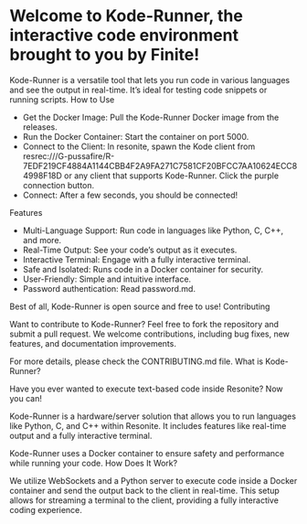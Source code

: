 # Welcome to Kode-Runner, the interactive code environment brought to you by Finite!

Kode-Runner is a versatile tool that lets you run code in various languages and see the output in real-time. It’s ideal for testing code snippets or running scripts.
How to Use

- Get the Docker Image: Pull the Kode-Runner Docker image from the releases.
- Run the Docker Container: Start the container on port 5000.
- Connect to the Client: In resonite, spawn the Kode client from resrec:///G-pussafire/R-7EDF219CF4884A1144CBB4F2A9FA271C7581CF20BFCC7AA10624ECC84998F18D or any client that supports Kode-Runner. Click the purple connection button.
- Connect: After a few seconds, you should be connected!

Features

- Multi-Language Support: Run code in languages like Python, C, C++, and more.
- Real-Time Output: See your code’s output as it executes.
- Interactive Terminal: Engage with a fully interactive terminal.
- Safe and Isolated: Runs code in a Docker container for security.
- User-Friendly: Simple and intuitive interface.
- Password authentication: Read password.md.

Best of all, Kode-Runner is open source and free to use!
Contributing

Want to contribute to Kode-Runner? Feel free to fork the repository and submit a pull request. We welcome contributions, including bug fixes, new features, and documentation improvements.

For more details, please check the CONTRIBUTING.md file.
What is Kode-Runner?

Have you ever wanted to execute text-based code inside Resonite? Now you can!

Kode-Runner is a hardware/server solution that allows you to run languages like Python, C, and C++ within Resonite. It includes features like real-time output and a fully interactive terminal.

Kode-Runner uses a Docker container to ensure safety and performance while running your code.
How Does It Work?

We utilize WebSockets and a Python server to execute code inside a Docker container and send the output back to the client in real-time. This setup allows for streaming a terminal to the client, providing a fully interactive coding experience.
